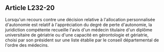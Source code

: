 ## Article L232-20

Lorsqu'un recours contre une décision relative à l'allocation personnalisée d'autonomie est relatif à
l'appréciation du degré de perte d'autonomie, la juridiction compétente recueille l'avis d'un médecin titulaire
d'un diplôme universitaire de gériatrie ou d'une capacité en gérontologie et gériatrie, choisi par son président
sur une liste établie par le conseil départemental de l'ordre des médecins.

